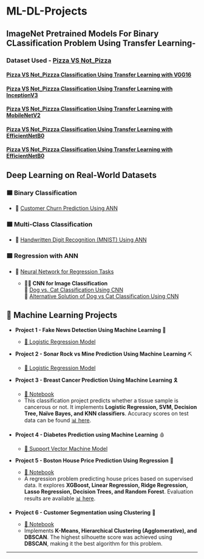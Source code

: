 # ML-DL-Projects

## ImageNet Pretrained Models For Binary CLassification Problem Using Transfer Learning-

### Dataset Used - [Pizza VS Not_Pizza](https://www.kaggle.com/datasets/carlosrunner/pizza-not-pizza/data)

#### [Pizza VS Not_Pizzza Classification Using Transfer Learning with VGG16](https://www.kaggle.com/code/kartikparatkar/pizza-vs-not-pizza-transfer-learning-vgg16)  

#### [Pizza VS Not_Pizzza Classification Using Transfer Learning with InceptionV3](https://www.kaggle.com/code/kartikparatkar/pizza-vs-not-pizza-transfer-learning-inceptionv3) 

#### [Pizza VS Not_Pizzza Classification Using Transfer Learning with MobileNetV2](https://www.kaggle.com/code/kartikparatkar/pizza-vs-notpizzausingtransferlearning-mobilenetv2)

#### [Pizza VS Not_Pizzza Classification Using Transfer Learning with EfficientNetB0](https://www.kaggle.com/code/kartikparatkar/pizza-vs-not-pizza-efficientnetb0) <br/>

#### [Pizza VS Not_Pizzza Classification Using Transfer Learning with EfficientNetB0](https://www.kaggle.com/code/kartikparatkar/pizzavsnotpizzausingefficientnetb4)


## Deep Learning on Real-World Datasets

### **🟦 Binary Classification**  
- 🔹 [Customer Churn Prediction Using ANN](https://github.com/KARTIKPARATKAR/DEEP-LEARNING-WORK/blob/main/CustomerChurnPredictionUsingANN.ipynb)  

### **🟩 Multi-Class Classification**  
- 🔹 [Handwritten Digit Recognition (MNIST) Using ANN](https://github.com/KARTIKPARATKAR/DEEP-LEARNING-WORK/blob/main/MNIST_classification.ipynb)  

### **🟥 Regression with ANN**  
- 🔹 [Neural Network for Regression Tasks](https://github.com/KARTIKPARATKAR/DEEP-LEARNING-WORK/blob/main/ANN_For__Regression_Problem.ipynb)

  -  **🐶🐱 CNN for Image Classification**  
  🔹 [Dog vs. Cat Classification Using CNN](https://github.com/KARTIKPARATKAR/DEEP-LEARNING-WORK/blob/main/Dog_VS_Cat_Classification_Using_CNN.ipynb)  </br>
  🔹 [Alternative Solution of Dog vs Cat Classification Using CNN](https://github.com/KARTIKPARATKAR/DEEP-LEARNING-WORK/blob/main/DeepCNNImageClassifier_WithAnyImageipynb.ipynb)

## 🧠 Machine Learning Projects

- **Project 1 - Fake News Detection Using Machine Learning** 📑
  - [📝 Logistic Regression Model](https://github.com/KARTIKPARATKAR/Fake-News-Detection-Using-Machine-Learning/blob/main/Project_Fake_News_Detection_.ipynb)

- **Project 2 - Sonar Rock vs Mine Prediction Using Machine Learning** ⛏️
  - [📝 Logistic Regression Model](https://github.com/KARTIKPARATKAR/SONAR-Rock-VS-Mine-Prediction-Using-Machine-Learning)

- **Project 3 - Breast Cancer Prediction Using Machine Learning** 🎗️
  - [📝 Notebook](https://github.com/KARTIKPARATKAR/MACHINE-LEARNING-WORK/blob/main/BreastCancerClassificationUsingLR_SVM_DT_RF.ipynb)
  - This classification project predicts whether a tissue sample is cancerous or not. It implements **Logistic Regression, SVM, Decision Tree, Naïve Bayes, and KNN classifiers**. Accuracy scores on test data can be found [📊 here](https://github.com/KARTIKPARATKAR/MACHINE-LEARNING-WORK/blob/main/BreastCancerPrediction.txt).

- **Project 4 - Diabetes Prediction using Machine Learning** 🩸
  - [📝 Support Vector Machine Model](https://github.com/KARTIKPARATKAR/MACHINE-LEARNING-WORK/blob/main/DiabetesPrediction.ipynb)

- **Project 5 - Boston House Price Prediction Using Regression** 🏡
  - [📝 Notebook](https://github.com/KARTIKPARATKAR/MACHINE-LEARNING-WORK/blob/main/HousePricePredictionUsingRegression.ipynb)
  - A regression problem predicting house prices based on supervised data. It explores **XGBoost, Linear Regression, Ridge Regression, Lasso Regression, Decision Trees, and Random Forest**. Evaluation results are available [📊 here](https://github.com/KARTIKPARATKAR/MACHINE-LEARNING-WORK/blob/main/BostonHousingFinalModelSelection.txt).

- **Project 6 - Customer Segmentation using Clustering** 👥
  - [📝 Notebook](https://github.com/KARTIKPARATKAR/MACHINE-LEARNING-WORK/blob/main/CustomerSegmentationUsingClustering.ipynb)
  - Implements **K-Means, Hierarchical Clustering (Agglomerative), and DBSCAN**. The highest silhouette score was achieved using **DBSCAN**, making it the best algorithm for this problem.

---


